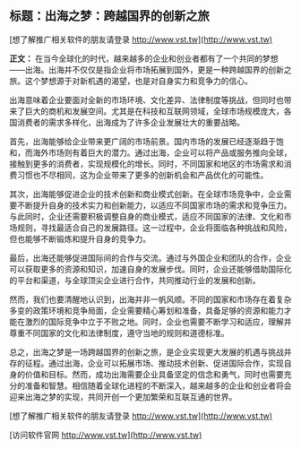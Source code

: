 ## **标题：出海之梦：跨越国界的创新之旅**

[想了解推广相关软件的朋友请登录 http://www.vst.tw](http://www.vst.tw)

**正文：**
在当今全球化的时代，越来越多的企业和创业者都有了一个共同的梦想——出海。出海并不仅仅是指企业将市场拓展到国外，更是一种跨越国界的创新之旅。这个梦想源于对新机遇的渴望，也是对自身实力和竞争力的信心。

出海意味着企业要面对全新的市场环境、文化差异、法律制度等挑战，但同时也带来了巨大的商机和发展空间。尤其是在科技和互联网领域，全球市场规模庞大，各国消费者的需求多样化，出海成为了许多企业发展壮大的重要战略。

首先，出海能够给企业带来更广阔的市场前景。国内市场的发展已经逐渐趋于饱和，而海外市场则有着巨大的潜力。通过出海，企业可以将产品或服务推向全球，接触到更多的消费者，实现规模化的增长。同时，不同国家和地区的市场需求和消费习惯也不尽相同，这为企业带来了更多的创新机会和产品优化的可能性。

其次，出海能够促进企业的技术创新和商业模式创新。在全球市场竞争中，企业需要不断提升自身的技术实力和创新能力，以适应不同国家市场的需求和竞争压力。与此同时，企业还需要积极调整自身的商业模式，适应不同国家的法律、文化和市场规则，寻找最适合自己的发展路径。这一过程中，企业将面临各种挑战和风险，但也能够不断锻炼和提升自身的竞争力。

最后，出海还能够促进国际间的合作与交流。通过与外国企业和团队的合作，企业可以获取更多的资源和知识，加速自身的发展步伐。同时，企业还能够借助国际化的平台和渠道，与全球顶尖企业进行合作，共同推动行业的发展和创新。

然而，我们也要清醒地认识到，出海并非一帆风顺。不同的国家和市场存在着复杂多变的政策环境和竞争局面，企业需要精心筹划和准备，具备足够的资源和能力才能在激烈的国际竞争中立于不败之地。同时，企业也需要不断学习和适应，理解并尊重不同国家的文化和法律制度，遵守当地的规则和道德标准。

总之，出海之梦是一场跨越国界的创新之旅，是企业实现更大发展的机遇与挑战并存的征程。通过出海，企业可以拓展市场、推动技术创新、促进国际合作，实现自身的价值和目标。然而，成功出海需要企业具备坚定的信念和勇气，同时也需要充分的准备和智慧。相信随着全球化进程的不断深入，越来越多的企业和创业者将会迎来出海之梦的实现，共同开创一个更加繁荣和互联互通的世界。

[想了解推广相关软件的朋友请登录 http://www.vst.tw](http://www.vst.tw)


[访问软件官网 http://www.vst.tw](http://www.vst.tw)
